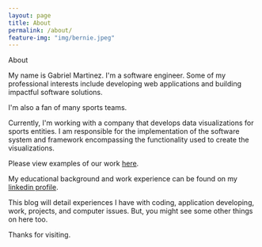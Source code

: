 ```yaml
---
layout: page
title: About
permalink: /about/
feature-img: "img/bernie.jpeg"
---
```


About

My name is Gabriel Martinez. I'm a software engineer. Some of my professional interests include developing web applications and building impactful software solutions.

I'm also a fan of many sports teams.

Currently, I'm working with a company that develops data visualizations for sports entities. I am responsible for the implementation of the software system and framework encompassing the functionality used to create the visualizations.

Please view examples of our work <a href="http://twitter.com/teaminfographs">here</a>.

My educational background and work experience can be found on my <a href="http://linkedin.com/in/martinezg">linkedin profile</a>.

This blog will detail experiences I have with coding, application developing, work, projects, and computer issues. But, you might see some other things on here too.

Thanks for visiting.